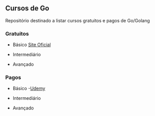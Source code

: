 ## Cursos de Go

Repositório destinado a listar cursos gratuitos e pagos de Go/Golang

### Gratuitos
- Básico
	[Site Oficial](http://www.golangbr.org/)
- Intermediário

- Avançado

### Pagos

- Básico
	-[Udemy](https://www.udemy.com/cursodego/)

- Intermediário

- Avançado 
